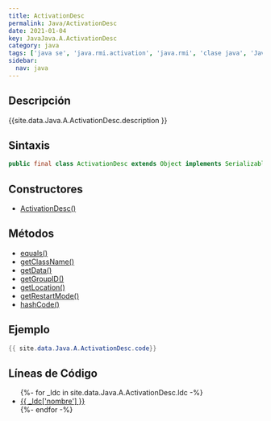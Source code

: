 ```yaml
---
title: ActivationDesc
permalink: Java/ActivationDesc
date: 2021-01-04
key: JavaJava.A.ActivationDesc
category: java
tags: ['java se', 'java.rmi.activation', 'java.rmi', 'clase java', 'Java 1.2']
sidebar: 
  nav: java
---
```


## Descripción
{{site.data.Java.A.ActivationDesc.description }}

## Sintaxis
~~~java
public final class ActivationDesc extends Object implements Serializable
~~~

## Constructores
* [ActivationDesc()](/Java/ActivationDesc/ActivationDesc/)

## Métodos
* [equals()](/Java/ActivationDesc/equals)
* [getClassName()](/Java/ActivationDesc/getClassName)
* [getData()](/Java/ActivationDesc/getData)
* [getGroupID()](/Java/ActivationDesc/getGroupID)
* [getLocation()](/Java/ActivationDesc/getLocation)
* [getRestartMode()](/Java/ActivationDesc/getRestartMode)
* [hashCode()](/Java/ActivationDesc/hashCode)

## Ejemplo
~~~java
{{ site.data.Java.A.ActivationDesc.code}}
~~~

## Líneas de Código
<ul>
{%- for _ldc in site.data.Java.A.ActivationDesc.ldc -%}
   <li>
       <a href="{{_ldc['url'] }}">{{ _ldc['nombre'] }}</a>
   </li>
{%- endfor -%}
</ul>
